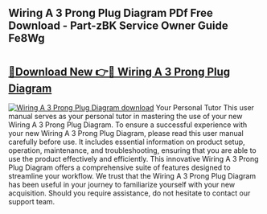 ## Wiring A 3 Prong Plug Diagram PDf Free Download - Part-zBK Service Owner Guide Fe8Wg

# <h2><a href="http://dfjcr1.blite.top/?on=Wiring+A+3+Prong+Plug+Diagram">🔗Download New 👉🔴 Wiring A 3 Prong Plug Diagram</a></h2>

[![Wiring A 3 Prong Plug Diagram download](https://i.imgur.com/lujVjoI.png)](http://dfjcr1.blite.top/?on=Wiring+A+3+Prong+Plug+Diagram)
Your Personal Tutor This user manual serves as your personal tutor in mastering the use of your new Wiring A 3 Prong Plug Diagram. To ensure a successful experience with your new Wiring A 3 Prong Plug Diagram, please read this user manual carefully before use. It includes essential information on product setup, operation, maintenance, and troubleshooting, ensuring that you are able to use the product effectively and efficiently. This innovative Wiring A 3 Prong Plug Diagram offers a comprehensive suite of features designed to streamline your workflow. We trust that the Wiring A 3 Prong Plug Diagram has been useful in your journey to familiarize yourself with your new acquisition. Should you require assistance, do not hesitate to contact our support team.
